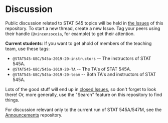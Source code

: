 # Discussion

Public discussion related to STAT 545 topics will be held in [the Issues](https://github.com/STAT545-UBC/Discussion/issues) of this repository. To start a new thread, create a new Issue. Tag your peers using their handle (`@vincenzocoia`, for example) to get their attention.

__Current students__: If you want to get ahold of members of the teaching team, use these tags:

- `@STAT545-UBC/545a-2019-20-instructors` -- The instructors of STAT 545A.
- `@STAT545-UBC/545a-2019-20-TA` -- The TA's of STAT 545A.
- `@STAT545-UBC/545a-2019-20-team` -- Both TA's and instructors of STAT 545A.

Lots of the good stuff will end up in [closed Issues](https://github.com/STAT545-UBC/Discussion/issues?q=is%3Aissue+is%3Aclosed), so don't forget to look there! Or, more generally, use the "Search" feature on this repository to find things.

For discussion relevant only to the current run of STAT 545A/547M, see the [Announcements](https://github.com/STAT545-UBC-hw-2019-20/Announcements) repository.
